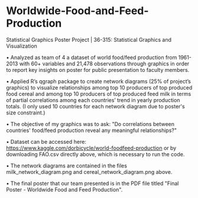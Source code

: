 # Worldwide-Food-and-Feed-Production
Statistical Graphics Poster Project | 36-315: Statistical Graphics and Visualization

•	Analyzed as team of 4 a dataset of world food/feed production from 1961-2013 with 60+ variables and 21,478 observations through graphics in order to report key insights on poster for public presentation to faculty members. 

•	Applied R’s qgraph package to create network diagrams (25% of project’s graphics) to visualize relationships among top 10 producers of top produced food cereal and among top 10 producers of top produced feed milk in terms of partial correlations among each countries’ trend in yearly production totals. (I only used 10 countries for each network diagram due to poster's size constraint.) 

• The objective of my graphics was to ask: "Do correlations between countries' food/feed production reveal any meaningful relationships?"



• Dataset can be accessed here: https://www.kaggle.com/dorbicycle/world-foodfeed-production or by downloading FAO.csv directly above, which is necessary to run the code.

•	The network diagrams are contained in the files milk_network_diagram.png and cereal_network_diagram.png above.

• The final poster that our team presented is in the PDF file titled "Final Poster - Worldwide Food and Feed Production".

